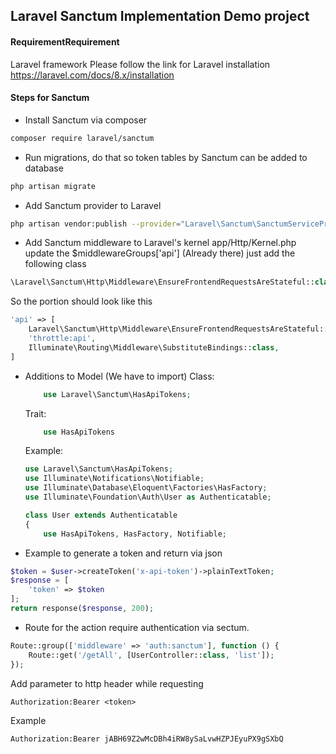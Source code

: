 ## **Laravel Sanctum Implementation Demo project**
#### RequirementRequirement
Laravel framework
Please follow the link for Laravel installation https://laravel.com/docs/8.x/installation
#### Steps for Sanctum

- Install Sanctum via composer
```bash
composer require laravel/sanctum
```
- Run migrations, do that so token tables by Sanctum can be added to database
```bash
php artisan migrate
```
- Add Sanctum provider to Laravel
```bash
php artisan vendor:publish --provider="Laravel\Sanctum\SanctumServiceProvider"
```
- Add Sanctum middleware to Laravel's kernel
app/Http/Kernel.php update the $middlewareGroups['api'] (Already there) just add the following class
```php
\Laravel\Sanctum\Http\Middleware\EnsureFrontendRequestsAreStateful::class
```
So the portion should look like this
```php
'api' => [
    Laravel\Sanctum\Http\Middleware\EnsureFrontendRequestsAreStateful::class,
    'throttle:api',
    Illuminate\Routing\Middleware\SubstituteBindings::class,
]
```
- Additions to Model (We have to import)
    Class:
    ```php
        use Laravel\Sanctum\HasApiTokens;
	```
    Trait:
    ```php
        use HasApiTokens
    ```
    Example:
    ```php
	use Laravel\Sanctum\HasApiTokens;
	use Illuminate\Notifications\Notifiable;
	use Illuminate\Database\Eloquent\Factories\HasFactory;
    use Illuminate\Foundation\Auth\User as Authenticatable;

	class User extends Authenticatable
	{
        use HasApiTokens, HasFactory, Notifiable;
    ```

- Example to generate a token and return via json
```php
$token = $user->createToken('x-api-token')->plainTextToken;
$response = [
    'token' => $token
];
return response($response, 200);
```

- Route for the action require authentication via sectum.
```php
Route::group(['middleware' => 'auth:sanctum'], function () {
	Route::get('/getAll', [UserController::class, 'list']);
});
```

Add parameter to http header while requesting
```http
Authorization:Bearer <token>
```
Example
```http
Authorization:Bearer jABH69Z2wMcDBh4iRW8ySaLvwHZPJEyuPX9gSXbQ
```